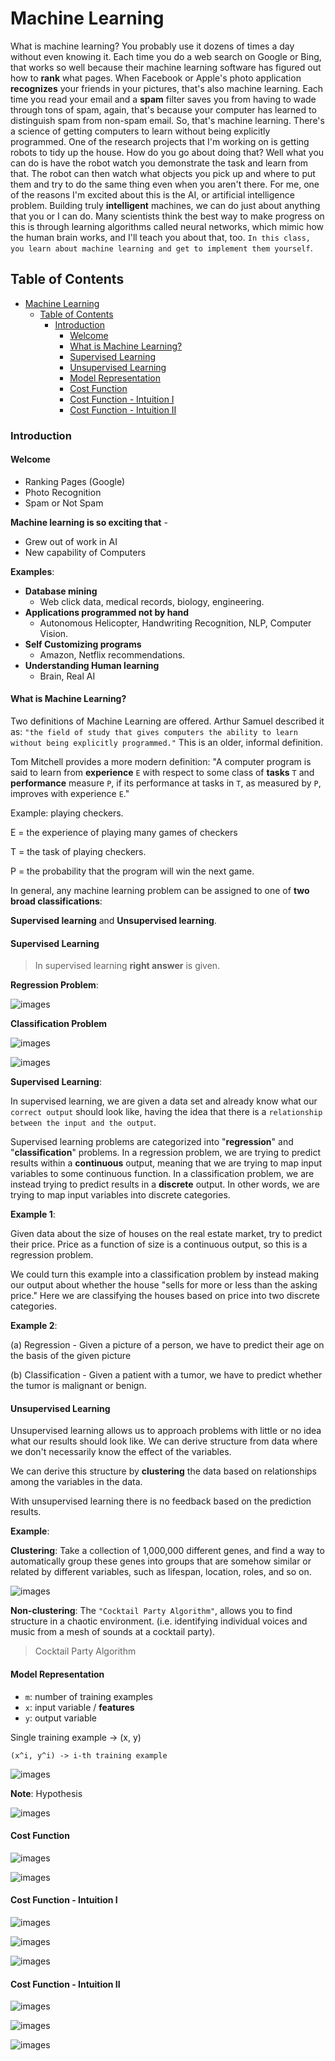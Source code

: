 # Machine Learning

What is machine learning? You probably use it dozens of times a day without even knowing it. Each time you do a web search on Google or Bing, that works so well because their machine learning software has figured out how to **rank** what pages. When Facebook or Apple's photo application **recognizes** your friends in your pictures, that's also machine learning. Each time you read your email and a **spam** filter saves you from having to wade through tons of spam, again, that's because your computer has learned to distinguish spam from non-spam email. So, that's machine learning. There's a science of getting computers to learn without being explicitly programmed. One of the research projects that I'm working on is getting robots to tidy up the house. How do you go about doing that? Well what you can do is have the robot watch you demonstrate the task and learn from that. The robot can then watch what objects you pick up and where to put them and try to do the same thing even when you aren't there. For me, one of the reasons I'm excited about this is the AI, or artificial intelligence problem. Building truly **intelligent** machines, we can do just about anything that you or I can do. Many scientists think the best way to make progress on this is through learning algorithms called neural networks, which mimic how the human brain works, and I'll teach you about that, too. `In this class, you learn about machine learning and get to implement them yourself`.

## Table of Contents

- [Machine Learning](#machine-learning)
  - [Table of Contents](#table-of-contents)
    - [Introduction](#introduction)
      - [Welcome](#welcome)
      - [What is Machine Learning?](#what-is-machine-learning)
      - [Supervised Learning](#supervised-learning)
      - [Unsupervised Learning](#unsupervised-learning)
      - [Model Representation](#model-representation)
      - [Cost Function](#cost-function)
      - [Cost Function - Intuition I](#cost-function---intuition-i)
      - [Cost Function - Intuition II](#cost-function---intuition-ii)
  
### Introduction

#### Welcome

- Ranking Pages (Google)
- Photo Recognition
- Spam or Not Spam

**Machine learning is so exciting that** - 

- Grew out of work in AI
- New capability of Computers

**Examples**:

- **Database mining**
  - Web click data, medical records, biology, engineering.
- **Applications programmed not by hand**
  - Autonomous Helicopter, Handwriting Recognition, NLP, Computer Vision.
- **Self Customizing programs**
  - Amazon, Netflix recommendations.
- **Understanding Human learning**
  - Brain, Real AI 

#### What is Machine Learning?

Two definitions of Machine Learning are offered. Arthur Samuel described it as: `"the field of study that gives computers the ability to learn without being explicitly programmed."` This is an older, informal definition.

Tom Mitchell provides a more modern definition: "A computer program is said to learn from **experience** `E` with respect to some class of **tasks** `T` and **performance** measure `P`, if its performance at tasks in `T`, as measured by `P`, improves with experience `E`."

Example: playing checkers.

E = the experience of playing many games of checkers

T = the task of playing checkers.

P = the probability that the program will win the next game.

In general, any machine learning problem can be assigned to one of **two broad classifications**:

**Supervised learning** and **Unsupervised learning**.

#### Supervised Learning

> In supervised learning **right answer** is given.

**Regression Problem**:

![images](images/1.png)

**Classification Problem**

![images](images/2.png)

![images](images/3.png)

**Supervised Learning**:

In supervised learning, we are given a data set and already know what our `correct output` should look like, having the idea that there is a `relationship between the input and the output`.

Supervised learning problems are categorized into "**regression**" and "**classification**" problems. In a regression problem, we are trying to predict results within a **continuous** output, meaning that we are trying to map input variables to some continuous function. In a classification problem, we are instead trying to predict results in a **discrete** output. In other words, we are trying to map input variables into discrete categories. 

**Example 1**:

Given data about the size of houses on the real estate market, try to predict their price. Price as a function of size is a continuous output, so this is a regression problem.

We could turn this example into a classification problem by instead making our output about whether the house "sells for more or less than the asking price." Here we are classifying the houses based on price into two discrete categories.

**Example 2**:

(a) Regression - Given a picture of a person, we have to predict their age on the basis of the given picture

(b) Classification - Given a patient with a tumor, we have to predict whether the tumor is malignant or benign. 

#### Unsupervised Learning

Unsupervised learning allows us to approach problems with little or no idea what our results should look like. We can derive structure from data where we don't necessarily know the effect of the variables.

We can derive this structure by **clustering** the data based on relationships among the variables in the data.

With unsupervised learning there is no feedback based on the prediction results.

**Example**:

**Clustering**: Take a collection of 1,000,000 different genes, and find a way to automatically group these genes into groups that are somehow similar or related by different variables, such as lifespan, location, roles, and so on.

![images](images/4.png)


**Non-clustering**: The `"Cocktail Party Algorithm"`, allows you to find structure in a chaotic environment. (i.e. identifying individual voices and music from a mesh of sounds at a cocktail party).

> Cocktail Party Algorithm

#### Model Representation

- `m`: number of training examples
- `x`: input variable / **features** 
- `y`: output variable

Single training example -> (x, y) 

```text
(x^i, y^i) -> i-th training example
```

![images](images/5.png)

**Note**: Hypothesis

![images](images/6.png)

#### Cost Function

![images](images/7.png)

![images](images/8.png)

#### Cost Function - Intuition I

![images](images/9.png)

![images](images/10.png)

![images](images/11.png)

#### Cost Function - Intuition II

![images](images/12.png)

![images](images/13.png)

![images](images/14.png)
